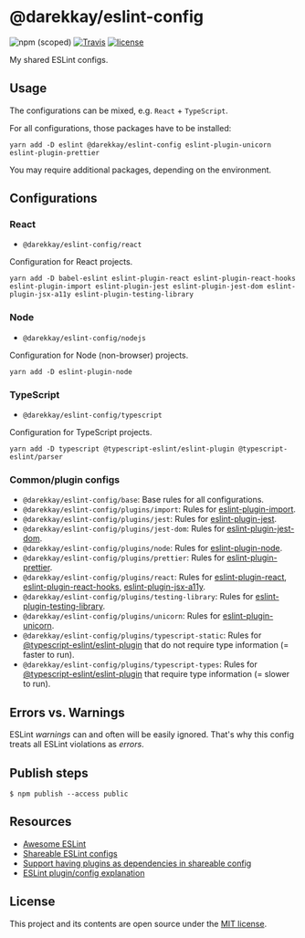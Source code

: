 # @darekkay/eslint-config

![npm (scoped)](https://img.shields.io/npm/v/@darekkay/eslint-config?style=flat-square) [![Travis](https://img.shields.io/travis/com/darekkay/darekkay-eslint-config?style=flat-square)](https://travis-ci.com/darekkay/darekkay-eslint-config) [![license](https://img.shields.io/badge/license-MIT-green?style=flat-square)](https://github.com/darekkay/darekkay-eslint-config/blob/master/LICENSE)

My shared ESLint configs.

## Usage

The configurations can be mixed, e.g. `React` + `TypeScript`.

For all configurations, those packages have to be installed:

```
yarn add -D eslint @darekkay/eslint-config eslint-plugin-unicorn eslint-plugin-prettier
```

You may require additional packages, depending on the environment.

## Configurations

### React

- `@darekkay/eslint-config/react`

Configuration for React projects.

```
yarn add -D babel-eslint eslint-plugin-react eslint-plugin-react-hooks eslint-plugin-import eslint-plugin-jest eslint-plugin-jest-dom eslint-plugin-jsx-a11y eslint-plugin-testing-library
```

### Node

- `@darekkay/eslint-config/nodejs`

Configuration for Node (non-browser) projects.

```
yarn add -D eslint-plugin-node
```

### TypeScript

- `@darekkay/eslint-config/typescript`

Configuration for TypeScript projects.

```
yarn add -D typescript @typescript-eslint/eslint-plugin @typescript-eslint/parser
```

### Common/plugin configs

- `@darekkay/eslint-config/base`: Base rules for all configurations.
- `@darekkay/eslint-config/plugins/import`: Rules for [eslint-plugin-import](https://www.npmjs.com/package/eslint-plugin-import).
- `@darekkay/eslint-config/plugins/jest`: Rules for [eslint-plugin-jest](https://www.npmjs.com/package/eslint-plugin-jest).
- `@darekkay/eslint-config/plugins/jest-dom`: Rules for [eslint-plugin-jest-dom](https://www.npmjs.com/package/eslint-plugin-jest-dom).
- `@darekkay/eslint-config/plugins/node`: Rules for [eslint-plugin-node](https://www.npmjs.com/package/eslint-plugin-node).
- `@darekkay/eslint-config/plugins/prettier`: Rules for [eslint-plugin-prettier](https://www.npmjs.com/package/eslint-plugin-prettier).
- `@darekkay/eslint-config/plugins/react`: Rules for [eslint-plugin-react](https://www.npmjs.com/package/eslint-plugin-react), [eslint-plugin-react-hooks](https://www.npmjs.com/package/eslint-plugin-react-hooks), [eslint-plugin-jsx-a11y](https://www.npmjs.com/package/eslint-plugin-jsx-a11y).
- `@darekkay/eslint-config/plugins/testing-library`: Rules for [eslint-plugin-testing-library](https://www.npmjs.com/package/eslint-plugin-testing-library).
- `@darekkay/eslint-config/plugins/unicorn`: Rules for [eslint-plugin-unicorn](https://www.npmjs.com/package/eslint-plugin-unicorn).
- `@darekkay/eslint-config/plugins/typescript-static`: Rules for [@typescript-eslint/eslint-plugin](https://www.npmjs.com/package/@typescript-eslint/eslint-plugin) that do not require type information (= faster to run).
- `@darekkay/eslint-config/plugins/typescript-types`: Rules for [@typescript-eslint/eslint-plugin](https://www.npmjs.com/package/@typescript-eslint/eslint-plugin) that require type information (= slower to run).

## Errors vs. Warnings

ESLint _warnings_ can and often will be easily ignored. That's why this config treats all ESLint violations as _errors_.

## Publish steps

```
$ npm publish --access public
```

## Resources

- [Awesome ESLint](https://github.com/dustinspecker/awesome-eslint)
- [Shareable ESLint configs](https://eslint.org/docs/developer-guide/shareable-configs)
- [Support having plugins as dependencies in shareable config](https://github.com/eslint/eslint/issues/3458)
- [ESLint plugin/config explanation](https://gist.github.com/yangshun/318102f525ec68033bf37ac4a010eb0c)

## License

This project and its contents are open source under the [MIT license](LICENSE).
